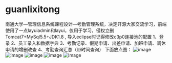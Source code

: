 # guanlixitong
南通大学—管理信息系统课程设计—考勤管理系统，决定开源大家交流学习，前端使用了一点layuiadmin和layui，仅用于学习，侵权立删
Tomcat7+MySql5.5+JDK1.8 , 导入eclipse时记得修改c3p0连接池的配置
1、登录
2、员工录入和数据字典
3、考勤记录、假期申请、出差申请、加班申请、调休申请的增删改查
4、考勤查询汇总（带时间查询）
下面放点图：
![image](https://github.com/NTDXYG/guanlixitong/blob/master/img/1.png)
![image](https://github.com/NTDXYG/guanlixitong/blob/master/img/2.png)
![image](https://github.com/NTDXYG/guanlixitong/blob/master/img/3.png)
![image](https://github.com/NTDXYG/guanlixitong/blob/master/img/4.png)
![image](https://github.com/NTDXYG/guanlixitong/blob/master/img/5.png)
